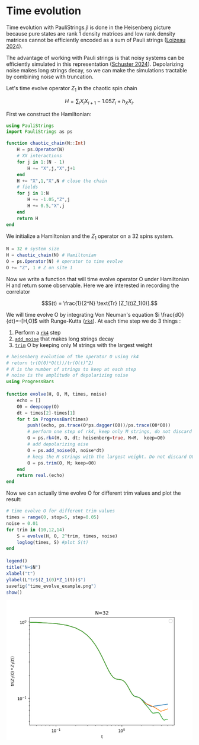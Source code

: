 # Time evolution


Time evolution with PauliStrings.jl is done in the Heisenberg picture because pure states are rank 1 density matrices and low rank density matrices cannot be efficiently encoded as a sum of Pauli strings ([Loizeau 2024](https://www.pnas.org/doi/abs/10.1073/pnas.2308006120)).


The advantage of working with Pauli strings is that noisy systems can be efficiently simulated in this representation ([Schuster 2024](https://arxiv.org/abs/2407.12768)). Depolarizing noise makes long strings decay, so we can make the simulations tractable by combining noise with truncation.


Let's time evolve operator $Z_1$ in the chaotic spin chain
```math
H = \sum_i X_i X_{i+1}-1.05 Z_i +h_X X_i.
```
First we construct the Hamiltonian:

```julia
using PauliStrings
import PauliStrings as ps
```

```julia
function chaotic_chain(N::Int)
    H = ps.Operator(N)
    # XX interactions
    for j in 1:(N - 1)
        H += "X",j,"X",j+1
    end
    H += "X",1,"X",N # close the chain
    # fields
    for j in 1:N
        H += -1.05,"Z",j
        H += 0.5,"X",j
    end
    return H
end
```
We initialize a Hamiltonian and the $Z_1$ operator on a 32 spins system.

```julia
N = 32 # system size
H = chaotic_chain(N) # Hamiltonian
O = ps.Operator(N) # operator to time evolve
O += "Z", 1 # Z on site 1
```

Now we write a function that will time evolve operator O under Hamiltonian H and return some observable. Here we are interested in recording the correlator
```math
S(t) = \frac{1}{2^N} \text{Tr} [Z_1(t)Z_1(0)].
```
We will time evolve O by integrating Von Neuman's equation $i \frac{dO}{dt}=-[H,O]$ with Runge-Kutta ([`rk4`](@ref)). At each time step we do 3 things :

1. Perform a [`rk4`](@ref) step
2. [`add_noise`](@ref) that makes long strings decay
3. [`trim`](@ref) O by keeping only M strings with the largest weight

```julia
# heisenberg evolution of the operator O using rk4
# return tr(O(0)*O(t))/tr(O(t)^2)
# M is the number of strings to keep at each step
# noise is the amplitude of depolarizing noise
using ProgressBars

function evolve(H, O, M, times, noise)
    echo = []
    O0 = deepcopy(O)
    dt = times[2]-times[1]
    for t in ProgressBar(times)
        push!(echo, ps.trace(O*ps.dagger(O0))/ps.trace(O0*O0))
        # perform one step of rk4, keep only M strings, do not discard O0
        O = ps.rk4(H, O, dt; heisenberg=true, M=M,  keep=O0)
        # add depolarizing oise
        O = ps.add_noise(O, noise*dt)
        # keep the M strings with the largest weight. Do not discard O0
        O = ps.trim(O, M; keep=O0)
    end
    return real.(echo)
end
```

Now we can actually time evolve O for different trim values and plot the result:

```julia
# time evolve O for different trim values
times = range(0, stop=5, step=0.05)
noise = 0.01
for trim in (10,12,14)
    S = evolve(H, O, 2^trim, times, noise)
    loglog(times, S) #plot S(t)
end

legend()
title("N=$N")
xlabel("t")
ylabel(L"tr$(Z_1(0)*Z_1(t))$")
savefig("time_evolve_example.png")
show()
```

![plot](./time_evolve_example.png)
